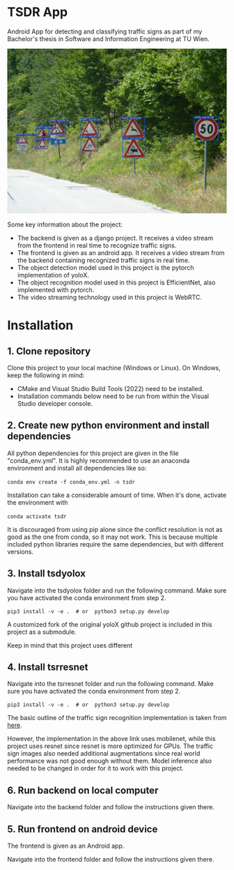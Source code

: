# TSDR App

Android App for detecting and classifying traffic signs as part of my Bachelor's thesis in Software and Information Engineering at TU Wien.

![](example.jpg)

Some key information about the project:

* The backend is given as a django project. It receives a video stream from the frontend in real time to recognize traffic signs.
* The frontend is given as an android app. It receives a video stream from the backend containing recognized traffic signs in real time.
* The object detection model used in this project is the pytorch implementation of yoloX. 
* The object recognition model used in this project is EfficientNet, also implemented with pytorch. 
* The video streaming technology used in this project is WebRTC.

# Installation

## 1. Clone repository

Clone this project to your local machine (Windows or Linux). On Windows, keep the following in mind:
* CMake and Visual Studio Build Tools (2022) need to be installed.
* Installation commands below need to be run from within the Visual Studio developer console. 

## 2. Create new python environment and install dependencies

All python dependencies for this project are given in the file "conda_env.yml". It is highly recommended to use an
anaconda environment and install all dependencies like so:

```conda env create -f conda_env.yml -n tsdr```

Installation can take a considerable amount of time. When it's done, activate the environment with

```conda activate tsdr```

It is discouraged from using pip alone since the conflict resolution is not as good as the one from conda, so it may not work.
This is because multiple included python libraries require the same dependencies, but with different versions.

## 3. Install tsdyolox

Navigate into the tsdyolox folder and run the following command. Make sure you have activated the conda environment from step 2.

```shell
pip3 install -v -e .  # or  python3 setup.py develop
```

A customized fork of the original yoloX github project is included in this project as a submodule.

Keep in mind that this project uses different 

## 4. Install tsrresnet

Navigate into the tsrresnet folder and run the following command. Make sure you have activated the conda environment from step 2.

```shell
pip3 install -v -e .  # or  python3 setup.py develop
```

The basic outline of the traffic sign recognition implementation is taken from 
[here](https://debuggercafe.com/traffic-sign-recognition-using-pytorch-and-deep-learning/).

However, the implementation in the above link uses mobilenet, while this project uses resnet since resnet is more optimized for GPUs.
The traffic sign images also needed additional augmentations since real world performance was not good enough without them.
Model inference also needed to be changed in order for it to work with this project.

## 6. Run backend on local computer

Navigate into the backend folder and follow the instructions given there.

## 5. Run frontend on android device

The frontend is given as an Android app. 

Navigate into the frontend folder and follow the instructions given there.
